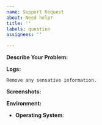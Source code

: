 ```yaml
---
name: Support Request
about: Need help?
title: ''
labels: question
assignees: ''

---
```


<!-- You must use the issue template below when submitting a support request -->

**Describe Your Problem:**
<!-- A clear and concise description of what problem you are trying to solve. -->

**Logs:**

```
Remove any sensative information.
```

**Screenshots:**
<!-- If applicable, add screenshots to help explain your problem. -->

**Environment:**

* **Operating System**: <!-- Raspbian / Ubuntu / Debian / Windows / macOS / Docker -->

<!-- Click the "Preview" tab before you submit to ensure the formatting is correct. -->
